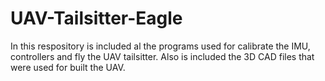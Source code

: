 # UAV-Tailsitter-Eagle
In this respository is included al the programs used for calibrate the IMU, controllers and fly the UAV tailsitter. Also is included the 3D CAD files that were used for built the UAV. 
